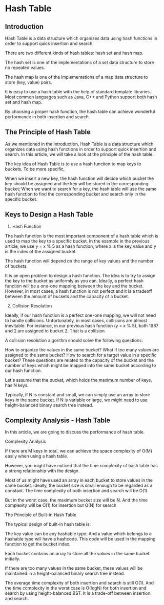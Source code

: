 # Hash Table

## Introduction

Hash Table is a data structure which organizes data using hash functions in order to support quick insertion and search.

There are two different kinds of hash tables: hash set and hash map.

The hash set is one of the implementations of a set data structure to store no repeated values.

The hash map is one of the implementations of a map data structure to store (key, value) pairs.

It is easy to use a hash table with the help of standard template libraries. Most common languages such as Java, C++ and Python support both hash set and hash map.

By choosing a proper hash function, the hash table can achieve wonderful performance in both insertion and search.

## The Principle of Hash Table

As we mentioned in the introduction, Hash Table is a data structure which organizes data using hash functions in order to support quick insertion and search. In this article, we will take a look at the principle of the hash table.

The key idea of Hash Table is to use a hash function to map keys to buckets. To be more specific,

When we insert a new key, the hash function will decide which bucket the key should be assigned and the key will be stored in the corresponding bucket;
When we want to search for a key, the hash table will use the same hash function to find the corresponding bucket and search only in the specific bucket.

## Keys to Design a Hash Table

1. Hash Function

The hash function is the most important component of a hash table which is used to map the key to a specific bucket. In the example in the previous article, we use y = x % 5 as a hash function, where x is the key value and y is the index of the assigned bucket.

The hash function will depend on the range of key values and the number of buckets.

It is an open problem to design a hash function. The idea is to try to assign the key to the bucket as uniformly as you can. Ideally, a perfect hash function will be a one-one mapping between the key and the bucket. However, in most cases, a hash function is not perfect and it is a tradeoff between the amount of buckets and the capacity of a bucket.

2. Collision Resolution

Ideally, if our hash function is a perfect one-one mapping, we will not need to handle collisions. Unfortunately, in most cases, collisions are almost inevitable. For instance, in our previous hash function (y = x % 5), both 1987 and 2 are assigned to bucket 2. That is a collision.

A collision resolution algorithm should solve the following questions:

How to organize the values in the same bucket?
What if too many values are assigned to the same bucket?
How to search for a target value in a specific bucket?
These questions are related to the capacity of the bucket and the number of keys which might be mapped into the same bucket according to our hash function.

Let's assume that the bucket, which holds the maximum number of keys, has N keys.

Typically, if N is constant and small, we can simply use an array to store keys in the same bucket. If N is variable or large, we might need to use height-balanced binary search tree instead.

## Complexity Analysis - Hash Table

In this article, we are going to discuss the performance of hash table.

Complexity Analysis

If there are M keys in total, we can achieve the space complexity of O(M) easily when using a hash table.

However, you might have noticed that the time complexity of hash table has a strong relationship with the design.

Most of us might have used an array in each bucket to store values in the same bucket. Ideally, the bucket size is small enough to be regarded as a constant. The time complexity of both insertion and search will be O(1).

But in the worst case, the maximum bucket size will be N. And the time complexity will be O(1) for insertion but O(N) for search.

The Principle of Built-in Hash Table

The typical design of built-in hash table is:

The key value can be any hashable type. And a value which belongs to a hashable type will have a hashcode. This code will be used in the mapping function to get the bucket index.

Each bucket contains an array to store all the values in the same bucket initially.

If there are too many values in the same bucket, these values will be maintained in a height-balanced binary search tree instead.

The average time complexity of both insertion and search is still O(1). And the time complexity in the worst case is O(logN) for both insertion and search by using height-balanced BST. It is a trade-off between insertion and search.
